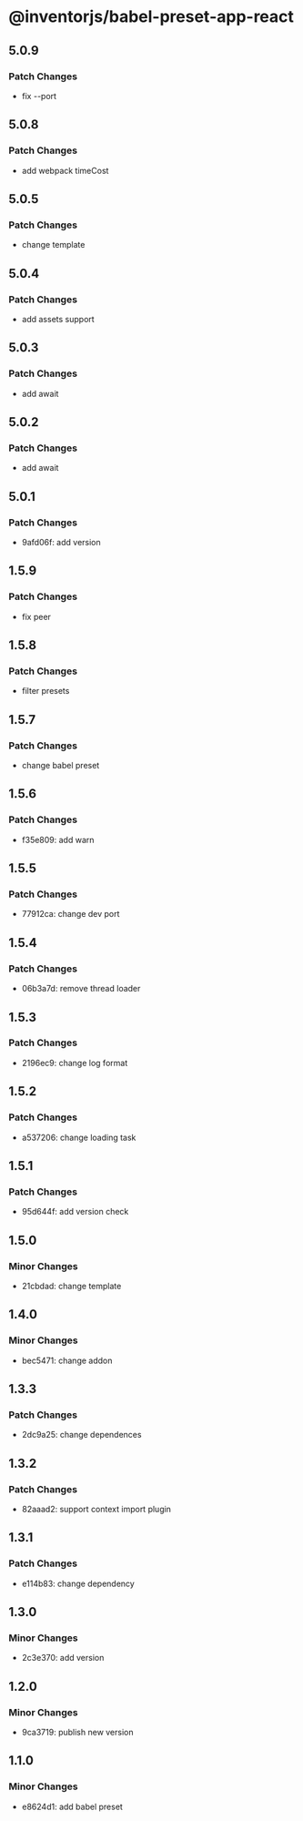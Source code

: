 # @inventorjs/babel-preset-app-react

## 5.0.9

### Patch Changes

- fix --port

## 5.0.8

### Patch Changes

- add webpack timeCost

## 5.0.5

### Patch Changes

- change template

## 5.0.4

### Patch Changes

- add assets support

## 5.0.3

### Patch Changes

- add await

## 5.0.2

### Patch Changes

- add await

## 5.0.1

### Patch Changes

- 9afd06f: add version

## 1.5.9

### Patch Changes

- fix peer

## 1.5.8

### Patch Changes

- filter presets

## 1.5.7

### Patch Changes

- change babel preset

## 1.5.6

### Patch Changes

- f35e809: add warn

## 1.5.5

### Patch Changes

- 77912ca: change dev port

## 1.5.4

### Patch Changes

- 06b3a7d: remove thread loader

## 1.5.3

### Patch Changes

- 2196ec9: change log format

## 1.5.2

### Patch Changes

- a537206: change loading task

## 1.5.1

### Patch Changes

- 95d644f: add version check

## 1.5.0

### Minor Changes

- 21cbdad: change template

## 1.4.0

### Minor Changes

- bec5471: change addon

## 1.3.3

### Patch Changes

- 2dc9a25: change dependences

## 1.3.2

### Patch Changes

- 82aaad2: support context import plugin

## 1.3.1

### Patch Changes

- e114b83: change dependency

## 1.3.0

### Minor Changes

- 2c3e370: add version

## 1.2.0

### Minor Changes

- 9ca3719: publish new version

## 1.1.0

### Minor Changes

- e8624d1: add babel preset
